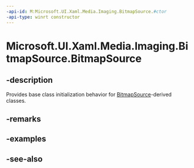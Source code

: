 ```yaml
---
-api-id: M:Microsoft.UI.Xaml.Media.Imaging.BitmapSource.#ctor
-api-type: winrt constructor
---
```


<!-- Method syntax
protected BitmapSource()
-->

# Microsoft.UI.Xaml.Media.Imaging.BitmapSource.BitmapSource

## -description
Provides base class initialization behavior for [BitmapSource](bitmapsource.md)-derived classes.

## -remarks

## -examples

## -see-also
